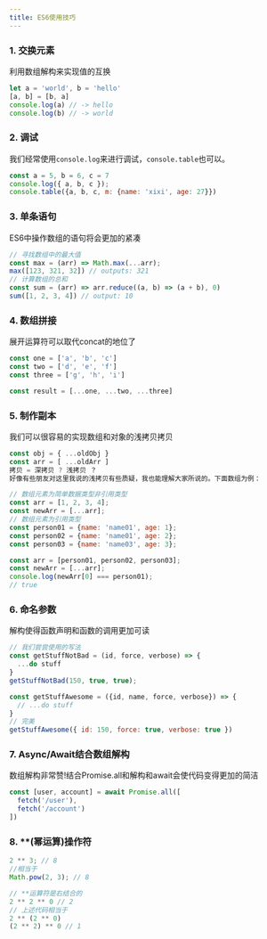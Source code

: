 ```yaml
---
title: ES6使用技巧
---
```

### 1. 交换元素
利用数组解构来实现值的互换
```js
let a = 'world', b = 'hello'
[a, b] = [b, a]
console.log(a) // -> hello
console.log(b) // -> world
```
### 2. 调试
我们经常使用`console.log`来进行调试，`console.table`也可以。
```js
const a = 5, b = 6, c = 7
console.log({ a, b, c });
console.table({a, b, c, m: {name: 'xixi', age: 27}})
```
### 3. 单条语句
ES6中操作数组的语句将会更加的紧凑
```js
// 寻找数组中的最大值
const max = (arr) => Math.max(...arr);
max([123, 321, 32]) // outputs: 321
// 计算数组的总和
const sum = (arr) => arr.reduce((a, b) => (a + b), 0)
sum([1, 2, 3, 4]) // output: 10
```
### 4. 数组拼接
展开运算符可以取代concat的地位了
```js
const one = ['a', 'b', 'c']
const two = ['d', 'e', 'f']
const three = ['g', 'h', 'i']

const result = [...one, ...two, ...three]
```
### 5. 制作副本
我们可以很容易的实现数组和对象的浅拷贝拷贝
```js
const obj = { ...oldObj }
const arr = [ ...oldArr ]
拷贝 = 深拷贝 ? 浅拷贝 ？
好像有些朋友对这里我说的浅拷贝有些质疑，我也能理解大家所说的。下面数组为例：

// 数组元素为简单数据类型非引用类型
const arr = [1, 2, 3, 4];
const newArr = [...arr];
// 数组元素为引用类型
const person01 = {name: 'name01', age: 1};
const person02 = {name: 'name01', age: 2};
const person03 = {name: 'name03', age: 3};

const arr = [person01, person02, person03];
const newArr = [...arr];
console.log(newArr[0] === person01);
// true
```
### 6. 命名参数
解构使得函数声明和函数的调用更加可读
```js
// 我们尝尝使用的写法
const getStuffNotBad = (id, force, verbose) => {
  ...do stuff
}
getStuffNotBad(150, true, true);

const getStuffAwesome = ({id, name, force, verbose}) => {
  // ...do stuff
}
// 完美
getStuffAwesome({ id: 150, force: true, verbose: true })
```
### 7. Async/Await结合数组解构
数组解构非常赞!结合Promise.all和解构和await会使代码变得更加的简洁
```js
const [user, account] = await Promise.all([
  fetch('/user'),
  fetch('/account')
])
```
### 8. **(幂运算)操作符
```js
2 ** 3; // 8
//相当于
Math.pow(2, 3); // 8
```
```js
// **运算符是右结合的
2 ** 2 ** 0 // 2
// 上述代码相当于
2 ** (2 ** 0)
(2 ** 2) ** 0 // 1
```
